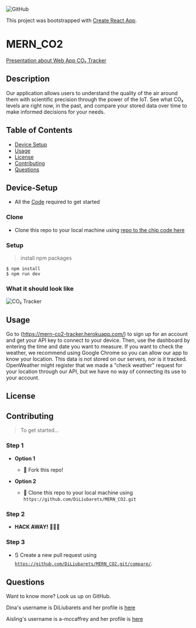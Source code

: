 ![GitHub](https://img.shields.io/github/license/DiLiubarets/MERN_CO2)

This project was bootstrapped with [Create React App](https://github.com/facebook/create-react-app).

# MERN_CO2

[Presentation about Web App CO₂ Tracker](https://docs.google.com/presentation/d/1T_OEZk0YMPLbHDZdBbnW2NbGHp798I6xcOkZ6sYGyLg/edit?usp=sharing)

## Description

Our application allows users to understand the quality of the air around them with scientific precision through the power of the IoT. See what CO₂ levels are right now, in the past, and compare your stored data over time to make informed decisions for your needs.

## Table of Contents

- [Device Setup](#Device-Setup)
- [Usage](#usage)
- [License](#license)
- [Contributing](#contributing)
- [Questions](#questions)

## Device-Setup

- All the [Code](https://github.com/DiLiubarets/CO2-sourcecode/tree/main/co2_tracker) required to get started

### Clone

- Clone this repo to your local machine using [repo to the chip code here](https://github.com/DiLiubarets/CO2-sourcecode)

### Setup

> install npm packages

```shell
$ npm install
$ npm run dev
```

### What it should look like

![CO₂ Tracker](assets/demo.gif)

## Usage

Go to (https://mern-co2-tracker.herokuapp.com/) to sign up for an account and get your API key to connect to your device. Then, use the dashboard by entering the time and date you want to measure. If you want to check the weather, we recommend using Google Chrome so you can allow our app to know your location. This data is not stored on our servers, nor is it tracked. OpenWeather might register that we made a "check weather" request for your location through our API, but we have no way of connecting its use to your account.

## License

## Contributing

> To get started...

### Step 1

- **Option 1**

  - 🍴 Fork this repo!

- **Option 2**
  - 👯 Clone this repo to your local machine using `https://github.com/DiLiubarets/MERN_CO2.git`

### Step 2

- **HACK AWAY!** 🔨🔨🔨

### Step 3

- 🔃 Create a new pull request using <a href="https://github.com/DiLiubarets/MERN_CO2.git/compare/" target="_blank">`https://github.com/DiLiubarets/MERN_CO2.git/compare/`</a>.

## Questions

Want to know more? Look us up on GitHub.

Dina's username is DiLiubarets and her profile is [here](https://www.github.com/DiLiubarets)

Aisling's username is a-mccaffrey and her profile is [here](https://www.github.com/a-mccaffrey)
